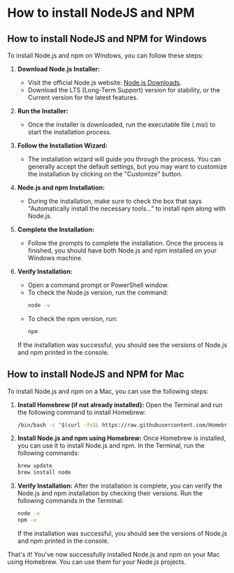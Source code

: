 # How to install NodeJS and NPM 

## How to install NodeJS and NPM for Windows

To install Node.js and npm on Windows, you can follow these steps:

1. **Download Node.js Installer:**
   - Visit the official Node.js website: [Node.js Downloads](https://nodejs.org/en/download/).
   - Download the LTS (Long-Term Support) version for stability, or the Current version for the latest features.

2. **Run the Installer:**
   - Once the installer is downloaded, run the executable file (.msi) to start the installation process.

3. **Follow the Installation Wizard:**
   - The installation wizard will guide you through the process. You can generally accept the default settings, but you may want to customize the installation by clicking on the "Customize" button.

4. **Node.js and npm Installation:**
   - During the installation, make sure to check the box that says "Automatically install the necessary tools..." to install npm along with Node.js.

5. **Complete the Installation:**
   - Follow the prompts to complete the installation. Once the process is finished, you should have both Node.js and npm installed on your Windows machine.

6. **Verify Installation:**
   - Open a command prompt or PowerShell window.
   - To check the Node.js version, run the command:
     ```bash
     node -v
     ```
   - To check the npm version, run:
     ```bash
     npm 
     ```

   If the installation was successful, you should see the versions of Node.js and npm printed in the console.

## How to install NodeJS and NPM for Mac

To install Node.js and npm on a Mac, you can use the following steps:

1. **Install Homebrew (if not already installed):**
   Open the Terminal and run the following command to install Homebrew:
   ```bash
   /bin/bash -c "$(curl -fsSL https://raw.githubusercontent.com/Homebrew/install/HEAD/install.sh)"
   ```

2. **Install Node.js and npm using Homebrew:**
   Once Homebrew is installed, you can use it to install Node.js and npm. In the Terminal, run the following commands:
   ```bash
   brew update
   brew install node
   ```

3. **Verify Installation:**
   After the installation is complete, you can verify the Node.js and npm installation by checking their versions. Run the following commands in the Terminal:
   ```bash
   node -v
   npm -v
   ```

   If the installation was successful, you should see the versions of Node.js and npm printed in the console.

That's it! You've now successfully installed Node.js and npm on your Mac using Homebrew. You can use them for your Node.js projects.
